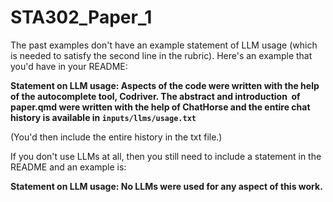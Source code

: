 # STA302_Paper_1

The past examples don't have an example statement of LLM usage (which is needed to satisfy the second line in the rubric). Here's an example that you'd have in your README:

**Statement on LLM usage: Aspects of the code were written with the help of the autocomplete tool, Codriver. The abstract and introduction  of paper.qmd were written with the help of ChatHorse and the entire chat history is available in `inputs/llms/usage.txt`**

(You'd then include the entire history in the txt file.)

If you don't use LLMs at all, then you still need to include a statement in the README and an example is:

**Statement on LLM usage: No LLMs were used for any aspect of this work.**
